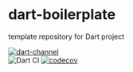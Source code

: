 # dart-boilerplate
template repository for Dart project

[![dart-channel](https://img.shields.io/badge/Dart-dev-64B5F6.svg?logo=dart)](https://dart.dev/get-dart#release-channels)  
![Dart CI](https://github.com/sensuikan1973/dart-boilerplate/workflows/Dart%20CI/badge.svg)
[![codecov](https://codecov.io/gh/sensuikan1973/dart-boilerplate/branch/main/graph/badge.svg?token=0EE7KZ8DVJ)](https://codecov.io/gh/sensuikan1973/dart-boilerplate)
